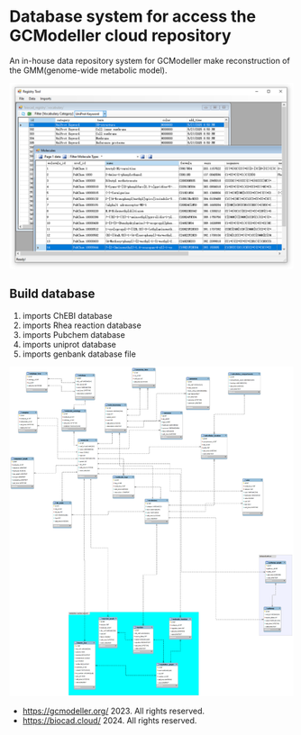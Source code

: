 # Database system for access the GCModeller cloud repository

An in-house data repository system for GCModeller make reconstruction of the GMM(genome-wide metabolic model).

![](docs/Capture.PNG)

## Build database 

1. imports ChEBI database
2. imports Rhea reaction database
3. imports Pubchem database
4. imports uniprot database
5. imports genbank database file

![](mysql/biocad_registry.png)

+ https://gcmodeller.org/ 2023. All rights reserved.
+ https://biocad.cloud/ 2024. All rights reserved.
